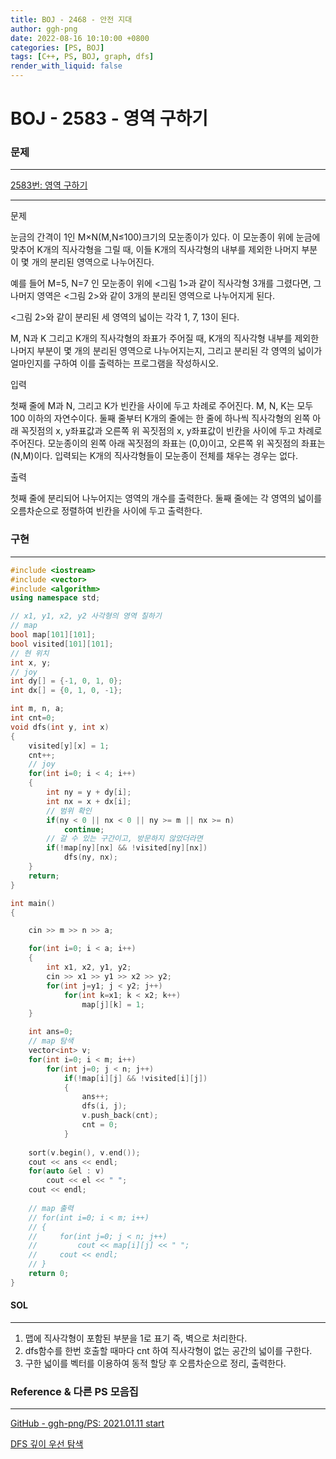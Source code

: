 ```yaml
---
title: BOJ - 2468 - 안전 지대
author: ggh-png
date: 2022-08-16 10:10:00 +0800
categories: [PS, BOJ]
tags: [C++, PS, BOJ, graph, dfs]
render_with_liquid: false
---
```


# BOJ - 2583 - 영역 구하기

### 문제

---

[2583번: 영역 구하기](https://www.acmicpc.net/problem/2583)

---

문제

눈금의 간격이 1인 M×N(M,N≤100)크기의 모눈종이가 있다. 이 모눈종이 위에 눈금에 맞추어 K개의 직사각형을 그릴 때, 이들 K개의 직사각형의 내부를 제외한 나머지 부분이 몇 개의 분리된 영역으로 나누어진다.

예를 들어 M=5, N=7 인 모눈종이 위에 <그림 1>과 같이 직사각형 3개를 그렸다면, 그 나머지 영역은 <그림 2>와 같이 3개의 분리된 영역으로 나누어지게 된다.

<그림 2>와 같이 분리된 세 영역의 넓이는 각각 1, 7, 13이 된다.

M, N과 K 그리고 K개의 직사각형의 좌표가 주어질 때, K개의 직사각형 내부를 제외한 나머지 부분이 몇 개의 분리된 영역으로 나누어지는지, 그리고 분리된 각 영역의 넓이가 얼마인지를 구하여 이를 출력하는 프로그램을 작성하시오.

입력

첫째 줄에 M과 N, 그리고 K가 빈칸을 사이에 두고 차례로 주어진다. M, N, K는 모두 100 이하의 자연수이다. 둘째 줄부터 K개의 줄에는 한 줄에 하나씩 직사각형의 왼쪽 아래 꼭짓점의 x, y좌표값과 오른쪽 위 꼭짓점의 x, y좌표값이 빈칸을 사이에 두고 차례로 주어진다. 모눈종이의 왼쪽 아래 꼭짓점의 좌표는 (0,0)이고, 오른쪽 위 꼭짓점의 좌표는(N,M)이다. 입력되는 K개의 직사각형들이 모눈종이 전체를 채우는 경우는 없다.

출력

첫째 줄에 분리되어 나누어지는 영역의 개수를 출력한다. 둘째 줄에는 각 영역의 넓이를 오름차순으로 정렬하여 빈칸을 사이에 두고 출력한다.

### 구현

---

```cpp
#include <iostream>
#include <vector>
#include <algorithm>
using namespace std;

// x1, y1, x2, y2 사각형의 영역 칠하기 
// map
bool map[101][101];
bool visited[101][101];
// 현 위치
int x, y;
// joy
int dy[] = {-1, 0, 1, 0};
int dx[] = {0, 1, 0, -1};

int m, n, a;
int cnt=0;
void dfs(int y, int x)
{
    visited[y][x] = 1;
    cnt++;
    // joy
    for(int i=0; i < 4; i++)
    {
        int ny = y + dy[i];
        int nx = x + dx[i];
        // 범위 확인
        if(ny < 0 || nx < 0 || ny >= m || nx >= n)
            continue;
        // 갈 수 있는 구간이고, 방문하지 않았더라면
        if(!map[ny][nx] && !visited[ny][nx])
            dfs(ny, nx);
    }
    return;
}

int main()
{

    cin >> m >> n >> a;

    for(int i=0; i < a; i++)
    {
        int x1, x2, y1, y2;
        cin >> x1 >> y1 >> x2 >> y2;
        for(int j=y1; j < y2; j++)
            for(int k=x1; k < x2; k++)
                map[j][k] = 1;
    }

    int ans=0;
    // map 탐색
    vector<int> v;
    for(int i=0; i < m; i++)
        for(int j=0; j < n; j++)
            if(!map[i][j] && !visited[i][j])
            {
                ans++;
                dfs(i, j);
                v.push_back(cnt);
                cnt = 0;
            }
    
    sort(v.begin(), v.end());
    cout << ans << endl;
    for(auto &el : v)
        cout << el << " ";
    cout << endl;
    
    // map 출력 
    // for(int i=0; i < m; i++)
    // {
    //     for(int j=0; j < n; j++)
    //         cout << map[i][j] << " ";
    //     cout << endl;
    // }
    return 0;
}
```

#### SOL

---

1. 맵에 직사각형이 포함된 부분을 1로 표기 즉, 벽으로 처리한다.
2. dfs함수를 한번 호출할 때마다 cnt 하여 직사각형이 없는 공간의 넓이를 구한다.
3. 구한 넓이를 벡터를 이용하여 동적 할당 후 오름차순으로 정리, 출력한다. 

### Reference & 다른 PS 모음집

---

[GitHub - ggh-png/PS: 2021.01.11 start](https://github.com/ggh-png/PS)

[DFS 깊이 우선 탐색](https://ggh-png.github.io/posts/dfs/)